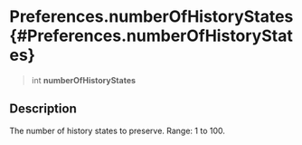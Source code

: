 Preferences.numberOfHistoryStates {#Preferences.numberOfHistoryStates}
=================================

> int **numberOfHistoryStates**

Description
-----------

The number of history states to preserve. Range: 1 to 100.

